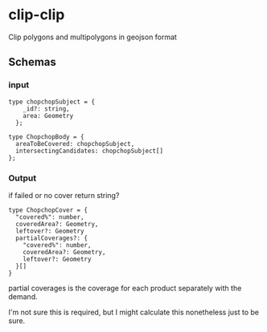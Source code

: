 # clip-clip
Clip polygons and multipolygons in geojson format

## Schemas
### input
```TS
type chopchopSubject = {
    _id?: string,
    area: Geometry
  };

type ChopchopBody = {
  areaToBeCovered: chopchopSubject,
  intersectingCandidates: chopchopSubject[]
};
```
### Output
if failed or no cover return string?
```TS
type ChopchopCover = {
  "covered%": number,
  coveredArea?: Geometry,
  leftover?: Geometry
  partialCoverages?: {
    "covered%": number,
    coveredArea?: Geometry,
    leftover?: Geometry
  }[]
}

```

partial coverages is the coverage for each product separately with the demand.

I'm not sure this is required, but I might calculate this nonetheless just to be sure.
